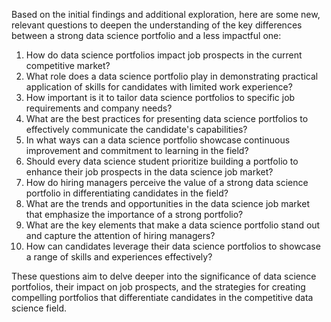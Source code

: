 Based on the initial findings and additional exploration, here are some new, relevant questions to deepen the understanding of the key differences between a strong data science portfolio and a less impactful one:

1. How do data science portfolios impact job prospects in the current competitive market?
2. What role does a data science portfolio play in demonstrating practical application of skills for candidates with limited work experience?
3. How important is it to tailor data science portfolios to specific job requirements and company needs?
4. What are the best practices for presenting data science portfolios to effectively communicate the candidate's capabilities?
5. In what ways can a data science portfolio showcase continuous improvement and commitment to learning in the field?
6. Should every data science student prioritize building a portfolio to enhance their job prospects in the data science job market?
7. How do hiring managers perceive the value of a strong data science portfolio in differentiating candidates in the field?
8. What are the trends and opportunities in the data science job market that emphasize the importance of a strong portfolio?
9. What are the key elements that make a data science portfolio stand out and capture the attention of hiring managers?
10. How can candidates leverage their data science portfolios to showcase a range of skills and experiences effectively?

These questions aim to delve deeper into the significance of data science portfolios, their impact on job prospects, and the strategies for creating compelling portfolios that differentiate candidates in the competitive data science field.